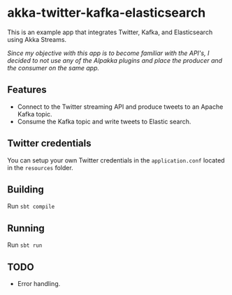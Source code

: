 # akka-twitter-kafka-elasticsearch

This is an example app that integrates Twitter, Kafka, and Elasticsearch using Akka Streams.

*Since my objective with this app is to become familiar with the API's, I decided to not use any of the Alpakka plugins and place the producer and the consumer on the same app.*

## Features

- Connect to the Twitter streaming API and produce tweets to an Apache Kafka topic.
- Consume the Kafka topic and write tweets to Elastic search.

## Twitter credentials

You can setup your own Twitter credentials in the `application.conf` located in the `resources` folder.

## Building
Run `sbt compile`

## Running
Run `sbt run`

## TODO
- Error handling.
